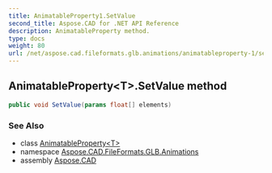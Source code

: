```yaml
---
title: AnimatableProperty1.SetValue
second_title: Aspose.CAD for .NET API Reference
description: AnimatableProperty method. 
type: docs
weight: 80
url: /net/aspose.cad.fileformats.glb.animations/animatableproperty-1/setvalue/
---
```

## AnimatableProperty&lt;T&gt;.SetValue method

```csharp
public void SetValue(params float[] elements)
```

### See Also

* class [AnimatableProperty&lt;T&gt;](../)
* namespace [Aspose.CAD.FileFormats.GLB.Animations](../../animatableproperty-1/)
* assembly [Aspose.CAD](../../../)


